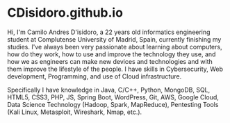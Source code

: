 # CDisidoro.github.io
Hi, I'm Camilo Andres D'isidoro, a 22 years old informatics engineering student at Complutense University of Madrid, Spain, currently finishing my studies. I've always been very passionate about learning about computers, how do they work, how to use and improve the technology they use, and how we as engineers can make new devices and technologies and with them improve the lifestyle of the people. I have skills in Cybersecurity, Web development, Programming, and use of Cloud infrastructure.

Specifically I have knowledge in Java, C/C++, Python, MongoDB, SQL, HTML5, CSS3, PHP, JS, Spring Boot, WordPress, Git, AWS, Google Cloud, Data Science Technology (Hadoop, Spark, MapReduce), Pentesting Tools (Kali Linux, Metasploit, Wireshark, Nmap, etc.).